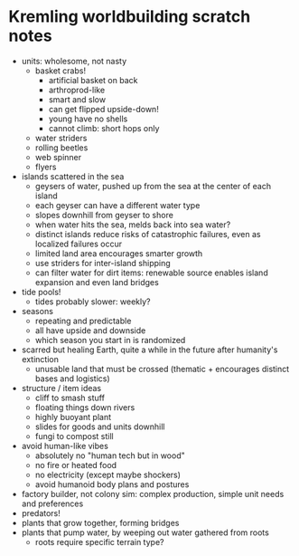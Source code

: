 # Kremling worldbuilding scratch notes

- units: wholesome, not nasty
  - basket crabs!
    - artificial basket on back
    - arthroprod-like
    - smart and slow
    - can get flipped upside-down!
    - young have no shells
    - cannot climb: short hops only
  - water striders
  - rolling beetles
  - web spinner
  - flyers
- islands scattered in the sea
  - geysers of water, pushed up from the sea at the center of each island
  - each geyser can have a different water type
  - slopes downhill from geyser to shore
  - when water hits the sea, melds back into sea water?
  - distinct islands reduce risks of catastrophic failures, even as localized failures occur
  - limited land area encourages smarter growth
  - use striders for inter-island shipping
  - can filter water for dirt items: renewable source enables island expansion and even land bridges
- tide pools!
  - tides probably slower: weekly?
- seasons
  - repeating and predictable
  - all have upside and downside
  - which season you start in is randomized
- scarred but healing Earth, quite a while in the future after humanity's extinction
  - unusable land that must be crossed (thematic + encourages distinct bases and logistics)
- structure / item ideas
  - cliff to smash stuff
  - floating things down rivers
  - highly buoyant plant
  - slides for goods and units downhill
  - fungi to compost still
- avoid human-like vibes
  - absolutely no "human tech but in wood"
  - no fire or heated food
  - no electricity (except maybe shockers)
  - avoid humanoid body plans and postures
- factory builder, not colony sim: complex production, simple unit needs and preferences
- predators!
- plants that grow together, forming bridges
- plants that pump water, by weeping out water gathered from roots
  - roots require specific terrain type?
